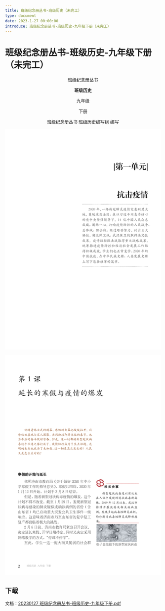 ```yaml
---
title: 班级纪念册丛书-班级历史（未完工）
type: document
date: 2023-1-27 00:00:00
introduce: 班级纪念册丛书-班级历史-九年级下册（未完工）
---
```


# 班级纪念册丛书-班级历史-九年级下册（未完工）

<p align="center">班级纪念册丛书</p>

<p align="center"><b>班级历史</b></p>

<p align="center">九年级</p>

<p align="center">下册</p>

<p align="center">班级纪念册丛书·班级历史编写组 编写</p>

![Page4](./4.png)

![Page5](./5.png)

## 下载

文档：[20230127 班级纪念册丛书-班级历史-九年级下册.pdf](20230127班级纪念册丛书-班级历史-九年级下册.pdf)
